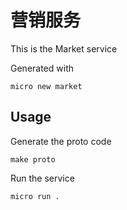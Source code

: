 # 营销服务

This is the Market service

Generated with

```
micro new market
```

## Usage

Generate the proto code

```
make proto
```

Run the service

```
micro run .
```